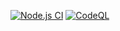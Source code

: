 [![Node.js CI](https://github.com/jasonesteele/yggdrasil/actions/workflows/node.js.yml/badge.svg)](https://github.com/jasonesteele/yggdrasil/actions/workflows/node.js.yml)
[![CodeQL](https://github.com/jasonesteele/yggdrasil/actions/workflows/codeql-analysis.yml/badge.svg)](https://github.com/jasonesteele/yggdrasil/actions/workflows/codeql-analysis.yml)
